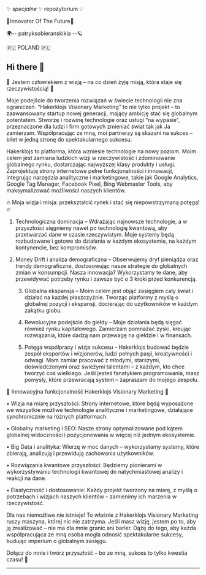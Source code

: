 ✨ _specjalne_ ✨ repozytorium 💡

💫Innovator Of The Future💫

🌍-- patryksobieranskikla --🪐

🇵🇱 POLAND 🇵🇱

## Hi there 👋

🔹 Jestem człowiekiem z wizją – na co dzień żyję misją, która staje się rzeczywistością! 🔹

Moje podejście do tworzenia rozwiązań w świecie technologii nie zna ograniczeń. “Hakerklojs Visionary Marketing” to nie tylko projekt – to zaawansowany startup nowej generacji, mający ambicję stać się globalnym potentatem. Stworzę i rozwinę technologie oraz usługi “na wypasie”, przeznaczone dla ludzi i firm gotowych zmieniać świat tak jak Ja zamierzam. Współpracując ze mną, moi partnerzy są skazani na sukces – bilet w jedną stronę do spektakularnego sukcesu.

Hakerklojs to platforma, która wzniesie technologie na nowy poziom. Moim celem jest zamiana ludzkich wizji w rzeczywistość i zdominowanie globalnego rynku, dostarczając najwyższej klasy produkty i usługi. Zaprojektuję strony internetowe pełne funkcjonalności i innowacji, integrując narzędzia analityczne i marketingowe, takie jak Google Analytics, Google Tag Manager, Facebook Pixel, Bing Webmaster Tools, aby maksymalizować możliwości naszych klientów.

🔥 Moja wizja i misja: przekształcić rynek i stać się niepowstrzymaną potęgą! 🔥

 1.	Technologiczna dominacja – Wdrażając najnowsze technologie, a w przyszłości sięgniemy nawet po technologię kwantową, aby przetwarzać dane w czasie rzeczywistym. Moje systemy będą rozbudowane i gotowe do działania w każdym ekosystemie, na każdym kontynencie, bez kompromisów.

 2.	Money Drift i analiza demograficzna – Obserwujemy dryf pieniądza oraz trendy demograficzne, dostosowując nasze strategie do globalnych zmian w konsumpcji. Nasza innowacja? Wykorzystamy te dane, aby przewidywać potrzeby rynku i zawsze być o 3 kroki przed konkurencją.

	3.	Globalna ekspansja – Moim celem jest objąć zasięgiem cały świat i działać na każdej płaszczyźnie. Tworząc platformy z myślą o globalnej pozycji i ekspansji, docierając do użytkowników w każdym zakątku globu.

	4.	Rewolucyjne podejście do giełdy – Moje działania będą sięgać również rynku kapitałowego. Zamierzam pomnażać zyski, kreując rozwiązania, które dadzą nam przewagę na giełdzie i w finansach.

	5.	Potęga współpracy i wizja sukcesu – Hakerklojs budować będzie zespół ekspertów i wizjonerów, ludzi pełnych pasji, kreatywności i odwagi. Mam zamiar pracować z młodymi, starszymi, doświadczonymi oraz świeżymi talentami – z każdym, kto chce tworzyć coś wielkiego. Jeśli jesteś fanatykiem programowania, masz pomysły, które przewracają system – zapraszam do mojego zespołu.

🔹 Innowacyjna funkcjonalność Hakerklojs Visionary Marketing 🔹

 •	Wizja na miarę przyszłości: Strony internetowe, które będą wyposażone we wszystkie możliwe technologie analityczne i marketingowe, działające synchronicznie na różnych platformach.

 •	Globalny marketing i SEO: Nasze strony optymalizowane pod kątem globalnej widoczności i pozycjonowania w więcej niż jednym ekosystemie.

 •	Big Data i analityka: Wierzę w moc danych – wykorzystamy systemy, które zbierają, analizują i przewidują zachowania użytkowników.

 •	Rozwiązania kwantowe przyszłości: Będziemy pionierami w wykorzystywaniu technologii kwantowej do natychmiastowej analizy i reakcji na dane.

 •	Elastyczność i dostosowanie: Każdy projekt tworzony na miarę, z myślą o potrzebach i wizjach naszych klientów – zamienimy ich marzenia w rzeczywistość.

Dla nas niemożliwe nie istnieje! To właśnie z Hakerklojs Visionary Marketing ruszy maszyna, której nic nie zatrzyma. Jeśli masz wizję, jestem po to, aby ją zrealizować – nie ma dla mnie granic ani barier. Dążę do tego, aby każda współpracująca ze mną osoba mogła odnosić spektakularne sukcesy, budując imperium o globalnym zasięgu.

Dołącz do mnie i twórz przyszłość – bo ze mną, sukces to tylko kwestia czasu! 🚀
____

